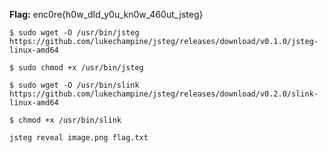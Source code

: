 **Flag:** enc0re{h0w_dId_y0u_kn0w_460ut_jsteg}


`$ sudo wget -O /usr/bin/jsteg https://github.com/lukechampine/jsteg/releases/download/v0.1.0/jsteg-linux-amd64`

`$ sudo chmod +x /usr/bin/jsteg`

`$ sudo wget -O /usr/bin/slink https://github.com/lukechampine/jsteg/releases/download/v0.2.0/slink-linux-amd64`

`$ chmod +x /usr/bin/slink`

`jsteg reveal image.png flag.txt`

